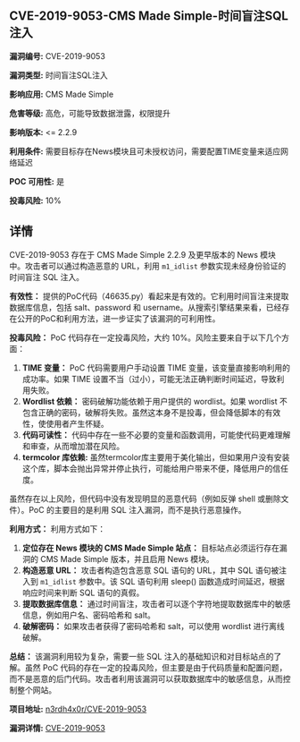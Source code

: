 ## CVE-2019-9053-CMS Made Simple-时间盲注SQL注入

**漏洞编号:** CVE-2019-9053

**漏洞类型:** 时间盲注SQL注入

**影响应用:** CMS Made Simple

**危害等级:** 高危，可能导致数据泄露，权限提升

**影响版本:** <= 2.2.9

**利用条件:** 需要目标存在News模块且可未授权访问，需要配置TIME变量来适应网络延迟

**POC 可用性:** 是

**投毒风险:** 10%

## 详情

CVE-2019-9053 存在于 CMS Made Simple 2.2.9 及更早版本的 News 模块中。攻击者可以通过构造恶意的 URL，利用 `m1_idlist` 参数实现未经身份验证的时间盲注 SQL 注入。

**有效性：**
提供的PoC代码（46635.py）看起来是有效的。它利用时间盲注来提取数据库信息，包括 salt、password 和 username。从搜索引擎结果来看，已经存在公开的PoC和利用方法，进一步证实了该漏洞的可利用性。

**投毒风险：**
PoC 代码存在一定投毒风险，大约 10%。风险主要来自于以下几个方面：
1.  **TIME 变量：**  PoC 代码需要用户手动设置 TIME 变量，该变量直接影响利用的成功率。如果 TIME 设置不当（过小），可能无法正确判断时间延迟，导致利用失败。
2.  **Wordlist 依赖：**  密码破解功能依赖于用户提供的 wordlist。如果 wordlist 不包含正确的密码，破解将失败。虽然这本身不是投毒，但会降低脚本的有效性，使使用者产生怀疑。
3.  **代码可读性：**  代码中存在一些不必要的变量和函数调用，可能使代码更难理解和审查，从而增加潜在风险。
4. **termcolor 库依赖:** 虽然termcolor库主要用于美化输出，但如果用户没有安装这个库，脚本会抛出异常并停止执行，可能给用户带来不便，降低用户的信任度。

虽然存在以上风险，但代码中没有发现明显的恶意代码（例如反弹 shell 或删除文件）。PoC 的主要目的是利用 SQL 注入漏洞，而不是执行恶意操作。

**利用方式：**
利用方式如下：
1.  **定位存在 News 模块的 CMS Made Simple 站点：**  目标站点必须运行存在漏洞的 CMS Made Simple 版本，并且启用 News 模块。
2.  **构造恶意 URL：**  攻击者构造包含恶意 SQL 语句的 URL，其中 SQL 语句被注入到 `m1_idlist` 参数中。该 SQL 语句利用 sleep() 函数造成时间延迟，根据响应时间来判断 SQL 语句的真假。
3.  **提取数据库信息：**  通过时间盲注，攻击者可以逐个字符地提取数据库中的敏感信息，例如用户名、密码哈希和 salt。
4.  **破解密码：**  如果攻击者获得了密码哈希和 salt，可以使用 wordlist 进行离线破解。

**总结：**
该漏洞利用较为复杂，需要一些 SQL 注入的基础知识和对目标站点的了解。虽然 PoC 代码的存在一定的投毒风险，但主要是由于代码质量和配置问题，而不是恶意的后门代码。攻击者利用该漏洞可以获取数据库中的敏感信息，从而控制整个网站。

**项目地址:** [n3rdh4x0r/CVE-2019-9053](https://github.com/n3rdh4x0r/CVE-2019-9053)

**漏洞详情:** [CVE-2019-9053](https://nvd.nist.gov/vuln/detail/CVE-2019-9053)